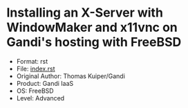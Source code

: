 Installing an X-Server with WindowMaker and x11vnc on Gandi's hosting with FreeBSD
==================================================================================
* Format: rst 
* File: [index.rst](index.rst)
* Original Author: Thomas Kuiper/Gandi
* Product: Gandi IaaS
* OS: FreeBSD
* Level: Advanced
